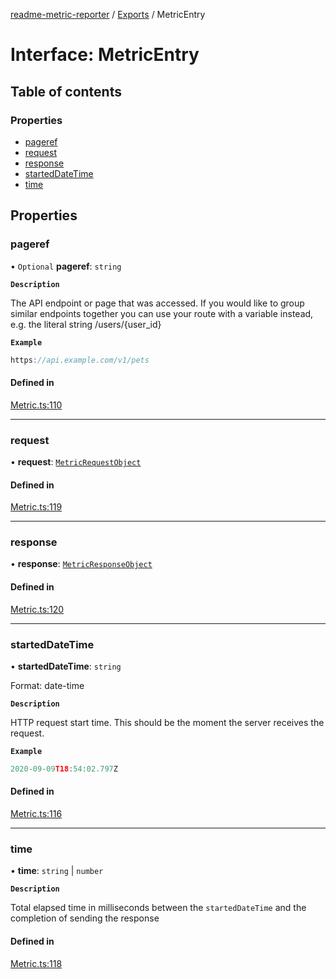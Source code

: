 [readme-metric-reporter](../README.md) / [Exports](../modules.md) / MetricEntry

# Interface: MetricEntry

## Table of contents

### Properties

- [pageref](MetricEntry.md#pageref)
- [request](MetricEntry.md#request)
- [response](MetricEntry.md#response)
- [startedDateTime](MetricEntry.md#starteddatetime)
- [time](MetricEntry.md#time)

## Properties

### pageref

• `Optional` **pageref**: `string`

**`Description`**

The API endpoint or page that was accessed. If you would like to group similar endpoints together you can use your route with a variable instead, e.g. the literal string /users/{user_id}

**`Example`**

```ts
https://api.example.com/v1/pets
```

#### Defined in

[Metric.ts:110](https://github.com/igrek8/readme-metric-reporter/blob/fa80eaf/src/Metric.ts#L110)

___

### request

• **request**: [`MetricRequestObject`](MetricRequestObject.md)

#### Defined in

[Metric.ts:119](https://github.com/igrek8/readme-metric-reporter/blob/fa80eaf/src/Metric.ts#L119)

___

### response

• **response**: [`MetricResponseObject`](MetricResponseObject.md)

#### Defined in

[Metric.ts:120](https://github.com/igrek8/readme-metric-reporter/blob/fa80eaf/src/Metric.ts#L120)

___

### startedDateTime

• **startedDateTime**: `string`

Format: date-time

**`Description`**

HTTP request start time. This should be the moment the server receives the request.

**`Example`**

```ts
2020-09-09T18:54:02.797Z
```

#### Defined in

[Metric.ts:116](https://github.com/igrek8/readme-metric-reporter/blob/fa80eaf/src/Metric.ts#L116)

___

### time

• **time**: `string` \| `number`

**`Description`**

Total elapsed time in milliseconds between the `startedDateTime` and the completion of sending the response

#### Defined in

[Metric.ts:118](https://github.com/igrek8/readme-metric-reporter/blob/fa80eaf/src/Metric.ts#L118)
